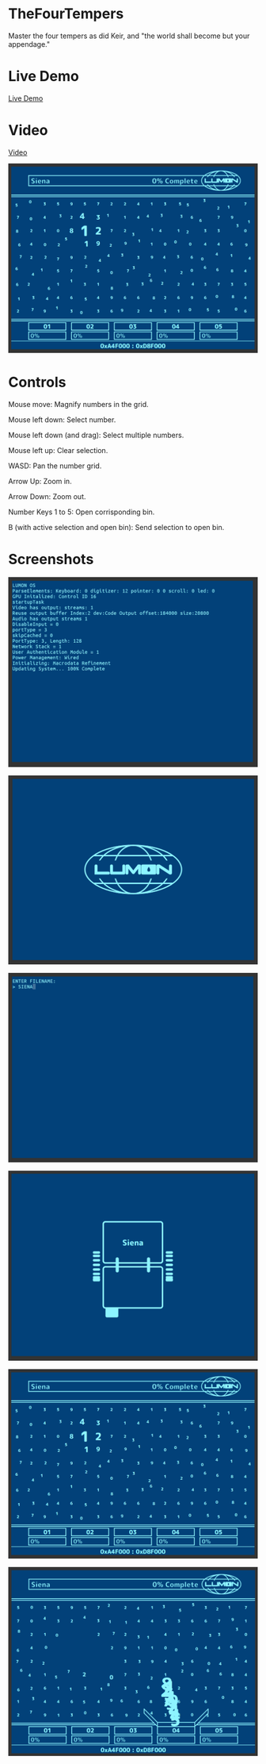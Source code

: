 # TheFourTempers

Master the four tempers as did Keir, and "the world shall become but your appendage."

# Live Demo

[Live Demo](https://strawstack.github.io/TheFourTempers/)

# Video

[Video](https://youtu.be/C3lXoiiYxRY)

[![](./screenshots/five.png)](https://strawstack.github.io/TheFourTempers/)

# Controls

Mouse move: Magnify numbers in the grid.

Mouse left down: Select number.

Mouse left down (and drag): Select multiple numbers.

Mouse left up: Clear selection.

WASD: Pan the number grid.

Arrow Up: Zoom in.

Arrow Down: Zoom out. 

Number Keys 1 to 5: Open corrisponding bin.

B (with active selection and open bin): Send selection to open bin. 

# Screenshots

![](./screenshots/one.png)

![](./screenshots/two.png)

![](./screenshots/three.png)

![](./screenshots/four.png)

![](./screenshots/five.png)

![](./screenshots/six.png)
